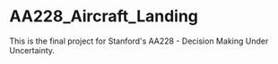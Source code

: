 # AA228_Aircraft_Landing

This is the final project for Stanford's AA228 - Decision Making Under Uncertainty.
